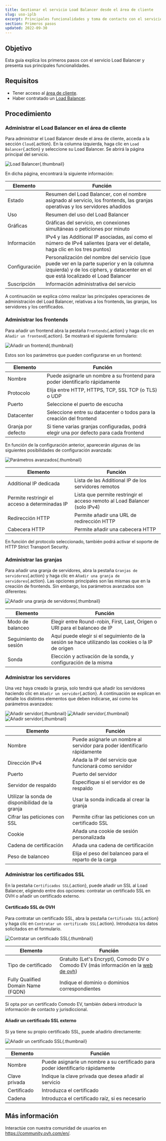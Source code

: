 ```yaml
---
title: Gestionar el servicio Load Balancer desde el área de cliente
slug: uso-iplb
excerpt: Principales funcionalidades y toma de contacto con el servicio Load Balancer en el área de cliente
section: Primeros pasos
updated: 2022-09-30
---
```


## Objetivo
Esta guía explica los primeros pasos con el servicio Load Balancer y presenta sus principales funcionalidades.

## Requisitos
- Tener acceso al [área de cliente](https://ca.ovh.com/auth/?action=gotomanager&from=https://www.ovh.com/world/&ovhSubsidiary=ws).
- Haber contratado un [Load Balancer](https://www.ovh.com/world/es/soluciones/load-balancer/).

## Procedimiento

### Administrar el Load Balancer en el área de cliente
Para administrar el Load Balancer desde el área de cliente, acceda a la sección `Cloud`{.action}. En la columna izquierda, haga clic en `Load Balancer`{.action} y seleccione su Load Balancer. Se abrirá la página principal del servicio.

![Load Balancer](images/lbip-main.png){.thumbnail}

En dicha página, encontrará la siguiente información:

|Elemento|Función|
|---|---|
|Estado|Resumen del Load Balancer, con el nombre asignado al servicio, los frontends, las granjas operativas y los servidores añadidos|
|Uso|Resumen del uso del Load Balancer|
|Gráficas|Gráficas del servicio, en conexiones simultáneas o peticiones por minuto|
|Información|IPv4 y las Additional IP asociadas, así como el número de IPv4 salientes (para ver el detalle, haga clic en los tres puntos)|
|Configuración|Personalización del nombre del servicio (que puede ver en la parte superior y en la columna izquierda) y de los ciphers, y datacenter en el que está localizado el Load Balancer|
|Suscripción|Información administrativa del servicio|


A continuación se explica cómo realizar las principales operaciones de administración del Load Balancer, relativas a los frontends, las granjas, los servidores y los certificados.


### Administrar los frontends

Para añadir un frontend abra la pestaña `Frontends`{.action} y haga clic en `Añadir un frontend`{.action}. Se mostrará el siguiente formulario:


![Añadir un frontend](images/iplb-add-front-end.png){.thumbnail}

Estos son los parámetros que pueden configurarse en un frontend:


|Elemento|Función|
|---|---|
|Nombre|Puede asignarle un nombre a su frontend para poder identificarlo rápidamente|
|Protocolo|Elija entre HTTP, HTTPS, TCP, SSL TCP (o TLS) o UDP|
|Puerto|Seleccione el puerto de escucha|
|Datacenter|Seleccione entre su datacenter o todos para la creación del frontend|
|Granja por defecto |Si tiene varias granjas configuradas, podrá elegir una por defecto para cada frontend|

En función de la configuración anterior, aparecerán algunas de las siguientes posibilidades de configuración avanzada:


![Parámetros avanzados](images/advanced_frontend.png){.thumbnail}

|Elemento|Función|
|---|---|
|Additional IP dedicada|Lista de las Additional IP de los servidores remotos|
|Permite restringir el acceso a determinadas IP|Lista que permite restringir el acceso remoto al Load Balancer (solo IPv4)|
|Redirección HTTP|Permite añadir una URL de redirección HTTP|
|Cabecera HTTP|Permite añadir una cabecera HTTP|

En función del protocolo seleccionado, también podrá activar el soporte de HTTP Strict Transport Security.


### Administrar las granjas
Para añadir una granja de servidores, abra la pestaña `Granjas de servidores`{.action} y haga clic en `Añadir una granja de servidores`{.action}. Las opciones principales son las mismas que en la creación de frontends. Sin embargo, los parámetros avanzados son diferentes:


![Añadir una granja de servidores](images/iplb-cluster-adv.png){.thumbnail}

|Elemento|Función|
|---|---|
|Modo de balanceo|Elegir entre Round-robin, First, Last, Origen o URI para el balanceo de IP|
|Seguimiento de sesión|Aquí puede elegir si el seguimiento de la sesión se hace utilizando las cookies o la IP de origen|
|Sonda|Elección y activación de la sonda, y configuración de la misma|


### Administrar los servidores
Una vez haya creado la granja, solo tendrá que añadir los servidores haciendo clic en `Añadir un servidor`{.action}. A continuación se explican en detalle los distintos elementos que deben indicarse, así como los parámetros avanzados:


![Añadir servidor](images/iplb-cluster-add-server.png){.thumbnail}
![Añadir servidor](images/iplb-cluster-add-server-1.png){.thumbnail}
![Añadir servidor](images/iplb-cluster-add-server-2.png){.thumbnail}


|Elemento|Función|
|---|---|
|Nombre|Puede asignarle un nombre al servidor para poder identificarlo rápidamente|
|Dirección IPv4|Añada la IP del servicio que funcionará como servidor|
|Puerto|Puerto del servidor|
|Servidor de respaldo|Especifique si el servidor es de respaldo|
|Utilizar la sonda de disponibilidad de la granja|Usar la sonda indicada al crear la granja|
|Cifrar las peticiones con SSL|Permite cifrar las peticiones con un certificado SSL|
|Cookie|Añada una cookie de sesión personalizada|
|Cadena de certificación|Añada una cadena de certificación|
|Peso de balanceo|Elija el peso del balanceo para el reparto de la carga|


### Administrar los certificados SSL
En la pestaña `Certificados SSL`{.action}, puede añadir un SSL al Load Balancer, eligiendo entre dos opciones: contratar un certificado SSL en OVH o añadir un certificado externo.

#### Certificado SSL de OVH
Para contratar un certificado SSL, abra la pestaña `Certificado SSL`{.action} y haga clic en `Contratar un certificado SSL`{.action}. Introduzca los datos solicitados en el formulario.


![Contratar un certificado SSL](images/iplb-order-ssl.png){.thumbnail}


|Elemento|Función|
|---|---|
|Tipo de certificado|Gratuito (Let's Encrypt), Comodo DV o Comodo EV (más información en la [web de ovh](https://www.ovhcloud.com/es/web-hosting/options/ssl/))|
|Fully Qualified Domain Name (FQDN)|Indique el dominio o dominios correspondientes|

Si opta por un certificado Comodo EV, también deberá introducir la información de contacto y jurisdiccional.

#### Añadir un certificado SSL externo
Si ya tiene su propio certificado SSL, puede añadirlo directamente:


![Añadir un certificado SSL](images/iplb-add-ssl.png){.thumbnail}


|Elemento|Función|
|---|---|
|Nombre|Puede asignarle un nombre a su certificado para poder identificarlo rápidamente|
|Clave privada|Indique la clave privada que desea añadir al servicio|
|Certificado|Introduzca el certificado|
|Cadena|Introduzca el certificado raíz, si es necesario|


## Más información

Interactúe con nuestra comunidad de usuarios en <https://community.ovh.com/en/>.